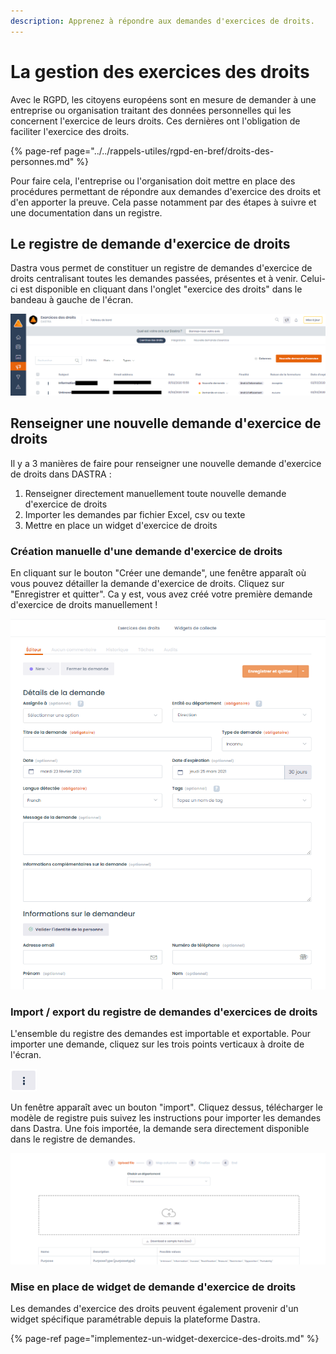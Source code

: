 ```yaml
---
description: Apprenez à répondre aux demandes d'exercices de droits.
---
```


# La gestion des exercices des droits

Avec le RGPD, les citoyens européens sont en mesure de demander à une entreprise ou organisation traitant des données personnelles qui les concernent l'exercice de leurs droits. Ces dernières ont l'obligation de faciliter l'exercice des droits.

{% page-ref page="../../rappels-utiles/rgpd-en-bref/droits-des-personnes.md" %}

Pour faire cela, l'entreprise ou l'organisation doit mettre en place des procédures permettant de répondre aux demandes d'exercice des droits et d'en apporter la preuve. Cela passe notamment par des étapes à suivre et une documentation dans un registre. 

## Le registre de demande d'exercice de droits

Dastra vous permet de constituer un registre de demandes d'exercice de droits centralisant toutes les demandes passées, présentes et à venir. Celui-ci est disponible en cliquant dans l'onglet "exercice des droits" dans le bandeau à gauche de l'écran. 

![Registre de demande d&apos;exercice de droits](../../.gitbook/assets/image%20%2841%29.png)

## Renseigner une nouvelle demande d'exercice de droits

Il y a 3 manières de faire pour renseigner une nouvelle demande d'exercice de droits dans DASTRA :

1. Renseigner directement manuellement toute nouvelle demande d'exercice de droits
2. Importer les demandes par fichier Excel, csv ou texte
3. Mettre en place un widget d'exercice de droits

### Création manuelle d'une demande d'exercice de droits

En cliquant sur le bouton "Créer une demande", une fenêtre apparaît où vous pouvez détailler la demande d'exercice de droits. Cliquez sur "Enregistrer et quitter". Ca y est, vous avez créé votre première demande d'exercice de droits manuellement !

![Etape de documentation d&apos;une demande](../../.gitbook/assets/image%20%28106%29.png)



### Import / export du registre de demandes d'exercices de droits

L'ensemble du registre des demandes est importable et exportable. Pour importer une demande, cliquez sur les trois points verticaux à droite de l'écran. 

![](../../.gitbook/assets/image%20%2851%29.png)

Un fenêtre apparaît avec un bouton "import". Cliquez dessus, télécharger le modèle de registre puis suivez les instructions pour importer les demandes dans Dastra. Une fois importée, la demande sera directement disponible dans le registre de demandes.

![Fen&#xEA;tre d&apos;import de registre de demandes d&apos;exercice de droits](../../.gitbook/assets/image%20%28148%29.png)

### Mise en place de widget de demande d'exercice de droits

Les demandes d'exercice des droits peuvent également provenir d'un widget spécifique paramétrable depuis la plateforme Dastra.



{% page-ref page="implementez-un-widget-dexercice-des-droits.md" %}







